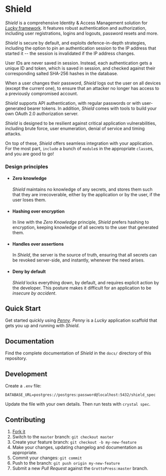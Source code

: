 # Shield

*Shield* is a comprehensive Identity & Access Management solution for [*Lucky* framework](https://luckyframework.org). It features robust authentication and authorization, including user registrations, logins and logouts, password resets and more.

*Shield* is secure by default, and exploits defence-in-depth strategies, including the option to pin an authentication session to the IP address that started it -- the session is invalidated if the IP address changes.

User IDs are never saved in session. Instead, each authentication gets a unique ID and token, which is saved in session, and checked against their corresponding salted SHA-256 hashes in the database.

When a user changes their password, *Shield* logs out the user on all devices (except the current one), to ensure that an attacker no longer has access to a previously compromised account.

*Shield* supports API authentication, with regular passwords or with user-generated bearer tokens. In addition, *Shield* comes with tools to build your own OAuth 2.0 authorization server.

*Shield* is designed to be resilient against critical application vulnerabilities, including brute force, user enumeration, denial of service and timing attacks.

On top of these, *Shield* offers seamless integration with your application. For the most part, `include` a bunch of `module`s in the appropriate `class`es, and you are good to go!

### Design principles

- #### Zero knowledge

  *Shield* maintains no knowledge of any secrets, and stores them such that they are irrecoverable, either by the application or by the user, if the user loses them.

- #### Hashing over encryption

  In line with the *Zero Knowledge* principle, *Shield* prefers hashing to encryption, keeping knowledge of all secrets to the user that generated them.

- #### Handles over assertions

  In *Shield*, the server is the source of truth, ensuring that all secrets can be revoked server-side, and instantly, whenever the need arises.

- #### Deny by default

  *Shield* locks everything down, by default, and requires explicit action by the developer. This posture makes it difficult for an application to be *insecure by accident*.

## Quick Start

Get started quickly using [*Penny*](https://github.com/GrottoPress/penny). *Penny* is a *Lucky* application scaffold that gets you up and running with *Shield*.

## Documentation

Find the complete documentation of *Shield* in the `docs/` directory of this repository.

## Development

Create a `.env` file:

```env
DATABASE_URL=postgres://postgres:password@localhost:5432/shield_spec
```

Update the file with your own details. Then run tests with `crystal spec`.

## Contributing

1. [Fork it](https://github.com/GrottoPress/shield/fork)
1. Switch to the `master` branch: `git checkout master`
1. Create your feature branch: `git checkout -b my-new-feature`
1. Make your changes, updating changelog and documentation as appropriate.
1. Commit your changes: `git commit`
1. Push to the branch: `git push origin my-new-feature`
1. Submit a new *Pull Request* against the `GrottoPress:master` branch.
